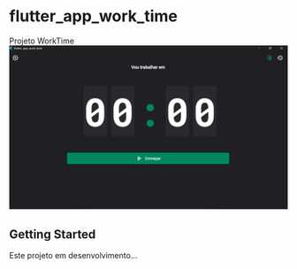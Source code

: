 # flutter_app_work_time

Projeto WorkTime
![tela](/redme_img/workTime_screem.png)

## Getting Started

Este projeto em desenvolvimento...
